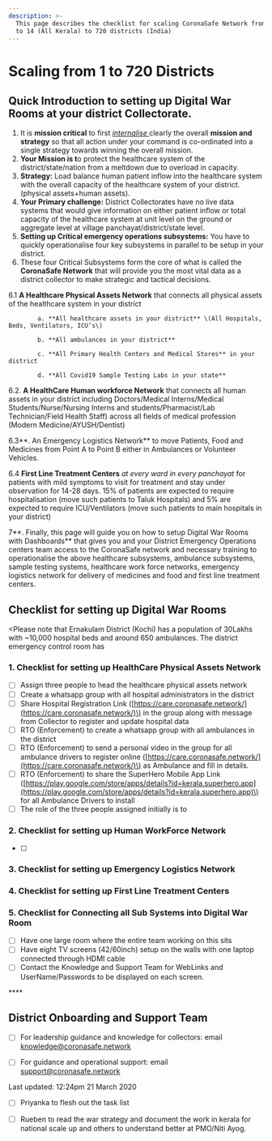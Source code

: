 ```yaml
---
description: >-
  This page describes the checklist for scaling CoronaSafe Network from 1(Kochi)
  to 14 (All Kerala) to 720 districts (India)
---
```


# Scaling from 1 to 720 Districts

## Quick Introduction to setting up Digital War Rooms at your district Collectorate.

1. It is **mission critical** to first [_internalise_ ](https://en.wikipedia.org/wiki/Internalization_%28sociology%29)clearly the overall **mission and strategy** so that all action under your command is co-ordinated into a single strategy towards winning the overall mission. 
2. **Your Mission is t**o protect the healthcare system of the district/state/nation from a meltdown due to overload in capacity. 
3. **Strategy:** Load balance human patient inflow into the healthcare system with the overall capacity of the healthcare system of your district. \(physical assets+human assets\). 
4. **Your Primary challenge:** District Collectorates have no live data systems that would give information on either patient inflow or total capacity of the healthcare system at unit level on the ground or aggregate level at village panchayat/district/state level. 
5.  **Setting up Critical emergency operations subsystems:** You have to quickly operationalise four key subsystems in parallel to be setup in your district. 
6. These four Critical Subsystems form the core of what is called the **CoronaSafe Network** that will provide you the most vital data as a  district collector to make strategic and tactical decisions.

6.1   **A Healthcare Physical Assets Network** that connects all physical assets of the healthcare system in your district  
  
            a. **All healthcare assets in your district** \(All Hospitals, Beds, Ventilators, ICU’s\)

            b. **All ambulances in your district**

            c. **All Primary Health Centers and Medical Stores** in your district

            d. **All Covid19 Sample Testing Labs in your state**

  
6.2. **A HealthCare Human workforce Network** that connects all human assets in your district including Doctors/Medical Interns/Medical Students/Nurse/Nursing  Interns and students/Pharmacist/Lab Technician/Field Health Staff\) across all fields of medical profession \(Modern Medicine/AYUSH/Dentist\)  
  
6.3**. An Emergency Logistics Network** to move Patients, Food and Medicines from Point A to Point B either in Ambulances or Volunteer Vehicles.  
  
6.4 **First Line Treatment Centers** _at every ward in every panchayat_ for patients with mild symptoms to visit for treatment and stay under observation for 14-28 days. 15% of patients are expected to require hospitalisation \(move such patients to Taluk Hospitals\) and 5% are expected to require ICU/Ventilators \(move such patients to main hospitals in your district\)  
  
7**. Finally, this page will guide you on how to setup Digital War Rooms with Dashboards** that gives you and your District Emergency Operations centers team access to the CoronaSafe network and necessary training to operationalise the above healthcare subsystems, ambulance subsystems, sample testing systems, healthcare work force networks, emergency logistics network for delivery of medicines and food and first line treatment centers.

## Checklist for setting up Digital War Rooms

&lt;Please note that Ernakulam District \(Kochi\) has a population of 30Lakhs with ~10,000 hospital beds and around 650 ambulances. The district emergency control room has 

### 1. Checklist for setting up HealthCare Physical Assets Network

* [ ] Assign three people to head the healthcare physical assets network
* [ ] Create a whatsapp group with all hospital administrators in the district
* [ ] Share Hospital Registration Link \([https://care.coronasafe.network/](https://care.coronasafe.network/)\) in the group along with message from Collector to register and update hospital data
* [ ] RTO \(Enforcement\) to create a whatsapp group with all ambulances in the district
* [ ] RTO \(Enforcement\) to send a personal video in the group for all ambulance drivers to register online \([https://care.coronasafe.network/](https://care.coronasafe.network/)\) as Ambulance and fill in details.
* [ ] RTO \(Enforcement\) to share the SuperHero Mobile App Link \([https://play.google.com/store/apps/details?id=kerala.superhero.app](https://play.google.com/store/apps/details?id=kerala.superhero.app)\) for all Ambulance Drivers to install
* [ ] The role of the three people assigned initially is to 

### 2. Checklist for setting up Human WorkForce Network

* [ ] 
### 3. Checklist for setting up Emergency Logistics Network

### 4. Checklist for setting up First Line Treatment Centers

### **5. Checklist for Connecting all Sub Systems into Digital War Room**

* [ ] Have one large room where the entire team working on this sits
* [ ] Have eight TV screens \(42/60inch\) setup on the walls with one laptop connected through HDMI cable
* [ ] Contact the Knowledge and Support Team for WebLinks and UserName/Passwords to be displayed on each screen.

\*\*\*\*

## **District Onboarding and Support Team**

* [ ] For leadership guidance and knowledge for collectors: email knowledge@coronasafe.network
* [ ] For guidance and operational support: email support@coronasafe.network







  




Last updated: 12:24pm 21 March 2020  
  


* [ ] Priyanka to flesh out the task list
* [ ] Rueben to read the war strategy and document the work in kerala for national scale up and others to understand better at PMO/Niti Ayog.



